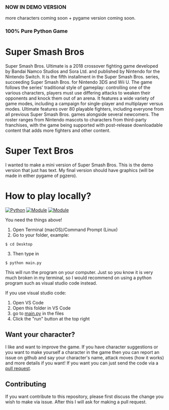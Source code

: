 ### NOW IN DEMO VERSION
more characters coming soon + pygame version coming soon.

### 100% Pure Python Game

# Super Smash Bros

Super Smash Bros. Ultimate is a 2018 crossover fighting game developed by Bandai Namco Studios and Sora Ltd. and published by Nintendo for the Nintendo Switch. It is the fifth installment in the Super Smash Bros. series, succeeding Super Smash Bros. for Nintendo 3DS and Wii U. The game follows the series' traditional style of gameplay: controlling one of the various characters, players must use differing attacks to weaken their opponents and knock them out of an arena. It features a wide variety of game modes, including a campaign for single-player and multiplayer versus modes. Ultimate features over 80 playable fighters, including everyone from all previous Super Smash Bros. games alongside several newcomers. The roster ranges from Nintendo mascots to characters from third-party franchises, with the game being supported with post-release downloadable content that adds more fighters and other content.

# Super Text Bros

I wanted to make a mini version of Super Smash Bros. This is the demo version that just has text. My final version should have graphics (will be made in either pygame of pgzero). 

# How to play locally?
[![Python](https://img.shields.io/badge/python-v3.9.5-blue)](https://www.python.org/downloads/) [![Module](https://img.shields.io/badge/module-getkey-orange)](https://pypi.org/project/getkey/) [![Module](https://img.shields.io/badge/module-operator-orange)](https://docs.python.org/3/library/operator.html)

You need the things above!

1. Open Terminal (macOS)/Command Prompt (Linux)
2. Go to your folder, example:

```
$ cd Desktop
```
3. Then type in
```
$ python main.py
```
This will run the program on your computer. Just so you know it is very much broken in my terminal, so I would recommend on using a python program such as visual studio code instead.

If you use visual studio code:
1. Open VS Code
2. Open this folder in VS Code
3. go to [main.py](htttps://python.org) in the files
4. Click the "run" button at the top right

## Want your character?

I like and want to improve the game. If you have character suggestions or you want to make yourself a character in the game then you can report an issue on github and say your character's name, attack moves (how it works) and more details if you want! If you want you can just send the code via a [pull request](https://github.com/YEETEDWIN/Super-Text-Bros.-Ultimate/blob/main/REQUEST.md).

## Contributing

If you want contribute to this repository, please first discuss the change you wish to make via issue. After this I will ask for making a pull request.
